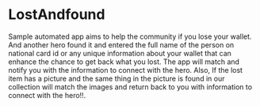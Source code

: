 # LostAndfound
Sample automated app aims to help the community if you lose your wallet. And another hero found it and entered the full name of the person on national card id or any unique information about your wallet that can enhance the chance to get back what you lost. The app will match and notify you with the information to connect with the hero. Also, If the lost item has a picture and the same thing in the picture is found in our collection will match the images and return back to you with information to connect with the hero!!.
